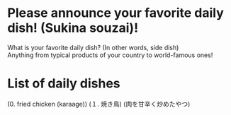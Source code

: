 # Please announce your favorite daily dish! (Sukina souzai)!
What is your favorite daily dish? (In other words, side dish)  
Anything from typical products of your country to world-famous ones!

# List of daily dishes
(0. fried chicken (karaage))
(１. 焼き鳥)
(肉を甘辛く炒めたやつ)

